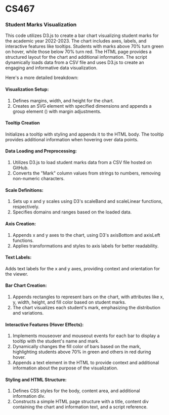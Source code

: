 # CS467

### Student Marks Visualization

This code utilizes D3.js to create a bar chart visualizing student marks for the academic year 2022-2023. The chart includes axes, labels, and interactive features like tooltips. Students with marks above 70% turn green on hover, while those below 70% turn red. The HTML page provides a structured layout for the chart and additional information. The script dynamically loads data from a CSV file and uses D3.js to create an engaging and informative data visualization.

Here's a more detailed breakdown:

#### Visualization Setup:
1. Defines margins, width, and height for the chart.
2. Creates an SVG element with specified dimensions and appends a group element (<g>) with margin adjustments.
#### Tooltip Creation
Initializes a tooltip with styling and appends it to the HTML body. The tooltip provides additional information when hovering over data points.
#### Data Loading and Preprocessing:
1. Utilizes D3.js to load student marks data from a CSV file hosted on GitHub.
2. Converts the "Mark" column values from strings to numbers, removing non-numeric characters.
#### Scale Definitions:
1. Sets up x and y scales using D3's scaleBand and scaleLinear functions, respectively.
2. Specifies domains and ranges based on the loaded data.
#### Axis Creation:
1. Appends x and y axes to the chart, using D3's axisBottom and axisLeft functions.
2. Applies transformations and styles to axis labels for better readability.
#### Text Labels:
Adds text labels for the x and y axes, providing context and orientation for the viewer.
#### Bar Chart Creation:
1. Appends rectangles to represent bars on the chart, with attributes like x, y, width, height, and fill color based on student marks.
2. The chart visualizes each student's mark, emphasizing the distribution and variations.
#### Interactive Features (Hover Effects):
1. Implements mouseover and mouseout events for each bar to display a tooltip with the student's name and mark.
2. Dynamically changes the fill color of bars based on the mark, highlighting students above 70% in green and others in red during hover.
3. Appends a text element in the HTML to provide context and additional information about the purpose of the visualization.
#### Styling and HTML Structure:
1. Defines CSS styles for the body, content area, and additional information div.
2. Constructs a simple HTML page structure with a title, content div containing the chart and information text, and a script reference.
